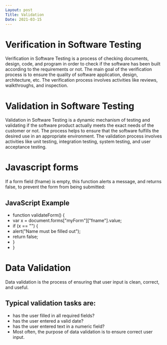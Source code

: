 ```yaml
---
Layout: post
Title: Validation
Date: 2021-03-15
---
```


# Verification in Software Testing

Verification in Software Testing is a process of checking documents, design, code, and program in order to check if the software has been built according to the requirements or not. The main goal of the verification process is to ensure the quality of software application, design, architecture, etc. The verification process involves activities like reviews, walkthroughs, and inspection.

# Validation in Software Testing

Validation in Software Testing is a dynamic mechanism of testing and validating if the software product actually meets the exact needs of the customer or not. The process helps to ensure that the software fulfills the desired use in an appropriate environment. The validation process involves activities like unit testing, integration testing, system testing, and user acceptance testing.

# Javascript forms

If a form field (fname) is empty, this function alerts a message, and returns false, to prevent the form from being submitted:

## JavaScript Example

- function validateForm() {
- var x = document.forms["myForm"]["fname"].value;
- if (x == "") {
- alert("Name must be filled out");
- return false;
- }
- }

# Data Validation

Data validation is the process of ensuring that user input is clean, correct, and useful.

## Typical validation tasks are:

- has the user filled in all required fields?
- has the user entered a valid date?
- has the user entered text in a numeric field?
- Most often, the purpose of data validation is to ensure correct user input.
